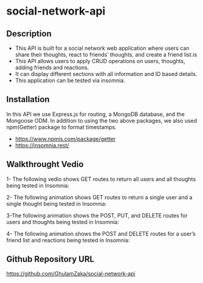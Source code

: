 # social-network-api

## Description

- This API is built for a social network web application where users can share their thoughts, react to friends’ thoughts, and create a friend list.is
- This API allows users to apply CRUD operations on users, thoughts, adding friends and reactions.
- It can display different sections with all information and ID based details.
- This application can be tested via insomnia.

## Installation

In this API we use Express.js for routing, a MongoDB database, and the Mongoose ODM. In addition to using the two above packages, we also used npm(Getter) package to format timestamps.

- https://www.npmjs.com/package/getter
- https://insomnia.rest/

## Walkthrought Vedio

1- The following vedio shows GET routes to return all users and all thoughts being tested in Insomnia:

2- The following animation shows GET routes to return a single user and a single thought being tested in Insomnia:

3-The following animation shows the POST, PUT, and DELETE routes for users and thoughts being tested in Insomnia:

4- The following animation shows the POST and DELETE routes for a user’s friend list and reactions being tested in Insomnia:

## Github Repository URL

https://github.com/GhulamZaka/social-network-api
